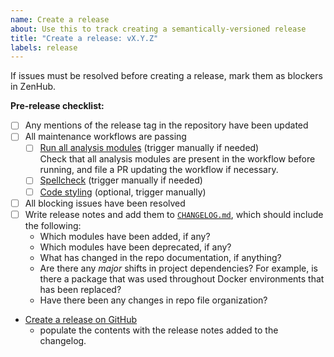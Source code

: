 ```yaml
---
name: Create a release
about: Use this to track creating a semantically-versioned release
title: "Create a release: vX.Y.Z"
labels: release
---
```


If issues must be resolved before creating a release, mark them as blockers in ZenHub.

**Pre-release checklist:**

- [ ] Any mentions of the release tag in the repository have been updated
- [ ] All maintenance workflows are passing
  - [ ] [Run all analysis modules](https://github.com/AlexsLemonade/OpenScPCA-analysis/actions/workflows/run_all-modules.yml) (trigger manually if needed)<br>
  Check that all analysis modules are present in the workflow before running, and file a PR updating the workflow if necessary.
  - [ ] [Spellcheck](https://github.com/AlexsLemonade/OpenScPCA-analysis/actions/workflows/spellcheck.yml) (trigger manually if needed)
  - [ ] [Code styling](https://github.com/AlexsLemonade/OpenScPCA-analysis/actions/workflows/code-styling.yml) (optional, trigger manually)
- [ ] All blocking issues have been resolved
- [ ] Write release notes and add them to [`CHANGELOG.md`](https://github.com/AlexsLemonade/OpenScPCA-analysis/blob/main/CHANGELOG.md), which should include the following:
  - Which modules have been added, if any?
  - Which modules have been deprecated, if any?
  - What has changed in the repo documentation, if anything?
  - Are there any _major_ shifts in project dependencies?
    For example, is there a package that was used throughout Docker environments that has been replaced?
  - Have there been any changes in repo file organization?
- [ Create a release on GitHub ](https://github.com/AlexsLemonade/OpenScPCA-analysis/releases/new)
  - populate the contents with the release notes added to the changelog.
